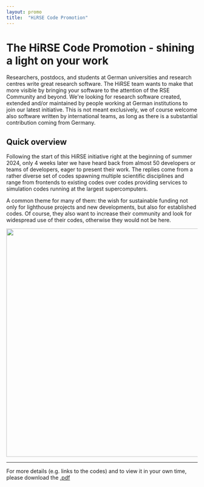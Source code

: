 ```yaml
---
layout: promo
title:  "HiRSE Code Promotion"
---
```


# The HiRSE Code Promotion - shining a light on your work

Researchers, postdocs, and students at German universities and research centres
write great research software. The HiRSE team wants to make that more visible
by bringing your software to the attention of the RSE Community and beyond.
We're looking for research software created, extended and/or maintained by
people working at German institutions to join our latest initiative. This is
not meant exclusively, we of course welcome also software written by
international teams, as long as there is a substantial contribution coming from
Germany.

## Quick overview

Following the start of this HiRSE initiative right at the beginning of summer
2024, only 4 weeks later we have heard back from almost 50 developers or teams of
developers, eager to present their work. The replies come from a rather diverse
set of codes spawning multiple scientific disciplines and range from frontends
to existing codes over codes providing services to simulation codes running at
the largest supercomputers.

A common theme for many of them: the wish for sustainable funding not only for
lighthouse projects and new developments, but also for established codes. Of
course, they also want to increase their community and look for widespread use
of their codes, otherwise they would not be here.

<div>
<a
href="https://rg-rse.pages.jsc.fz-juelich.de/hirse-prom-rs_public/hirse_code_promo_slideshow.pdf"><img
width="600"
src="https://rg-rse.pages.jsc.fz-juelich.de/hirse-prom-rs_public/hirse_code_promo_slideshow.gif"></a>
</div>

---
<div>
For more details (e.g. links to the codes) and to view it in your own time,
please download the <a
href="https://rg-rse.pages.jsc.fz-juelich.de/hirse-prom-rs_public/hirse_code_promo_slideshow.pdf">.pdf</a>
</div>

